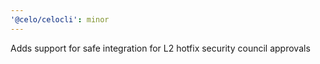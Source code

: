 ```yaml
---
'@celo/celocli': minor
---
```


Adds support for safe integration for L2 hotfix security council approvals
